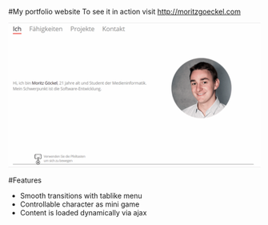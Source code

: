 #My portfolio website
To see it in action visit http://moritzgoeckel.com

![Portfolio website js visualization](https://raw.githubusercontent.com/MoritzGoeckel/JS-PortfolioSite/master/portfolio_visualization.gif)

#Features
- Smooth transitions with tablike menu
- Controllable character as mini game
- Content is loaded dynamically via ajax
